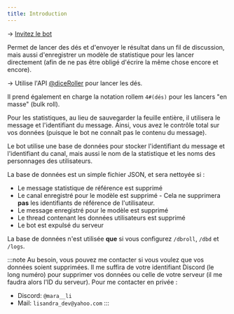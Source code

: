```yaml
---
title: Introduction
---
```


-> [Invitez le bot](https://discord.com/api/oauth2/authorize?client_id=1182819335878754385&permissions=395137215504&scope=bot+applications.commands)

Permet de lancer des dés et d'envoyer le résultat dans un fil de discussion, mais aussi d'enregistrer un modèle de statistique pour les lancer directement (afin de ne pas être obligé d'écrire la même chose encore et encore).

-> Utilise l'API [@diceRoller](https://dice-roller.github.io/documentation/) pour lancer les dés.

Il prend également en charge la notation rollem `4#(dés)` pour les lancers "en masse" (bulk roll).


Pour les statistiques, au lieu de sauvegarder la feuille entière, il utilisera le message et l'identifiant du message. Ainsi, vous avez le contrôle total sur vos données (puisque le bot ne connaît pas le contenu du message).

Le bot utilise une base de données pour stocker l'identifiant du message et l'identifiant du canal, mais aussi le nom de la statistique et les noms des personnages des utilisateurs. 

La base de données est un simple fichier JSON, et sera nettoyée si :
- Le message statistique de référence est supprimé
- Le canal enregistré pour le modèle est supprimé - Cela ne supprimera **pas** les identifiants de référence de l'utilisateur.
- Le message enregistré pour le modèle est supprimé
- Le thread contenant les données utilisateurs est supprimé
- Le bot est expulsé du serveur

La base de données n'est utilisée **que** si vous configurez `/dbroll`, `/dbd` et `/logs`.

:::note
Au besoin, vous pouvez me contacter si vous voulez que vos données soient supprimées. Il me suffira de votre identifiant Discord (le long numéro) pour supprimer vos données ou celle de votre serveur (il me faudra alors l'ID du serveur).
Pour me contacter en privée :
- Discord: `@mara__li`
- Mail: `lisandra_dev@yahoo.com`
:::